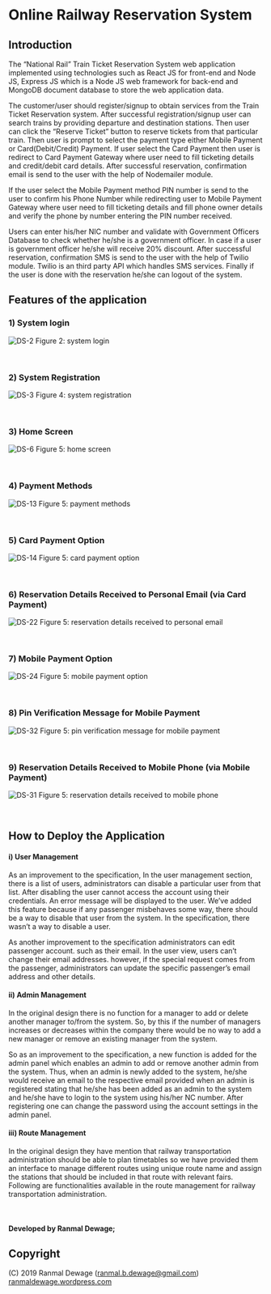 # Online Railway Reservation System

## Introduction

The “National Rail” Train Ticket Reservation System web application implemented using technologies such as React JS for front-end  and Node JS, Express JS which is a Node JS web framework  for back-end and MongoDB document database to store the web application data.

The customer/user should register/signup to obtain services from the Train Ticket Reservation system. After successful registration/signup user can search trains by providing departure and destination stations. Then user can click the “Reserve Ticket” button to reserve tickets from that particular train. Then user is prompt to select the payment type either Mobile Payment or Card(Debit/Credit) Payment. If user select the Card Payment then user is redirect to Card Payment Gateway where user need to fill ticketing details and credit/debit card details. After successful reservation, confirmation email is send to the user with the help of Nodemailer module.

If the user select the Mobile Payment method PIN number is send to the user to confirm his Phone Number while redirecting user to Mobile Payment Gateway where user need to fill ticketing details and fill phone owner details and verify the phone by number entering the PIN number received.

Users can enter his/her NIC number and validate with Government Officers Database to check whether he/she is a government officer. In case if  a user is government officer he/she will receive 20% discount. After successful reservation, confirmation SMS is send to the user with the help of Twilio module. Twilio is an third party API which handles SMS services. Finally if the user is done with the reservation he/she can logout of the system.

## Features of the application

### 1)	System login

<img src="https://i.ibb.co/xsLbcZf/DS-2.png" alt="DS-2" border="0">
Figure 2: system login
<p></p><br />

### 2)  System Registration

<img src="https://i.ibb.co/Kwjd0vV/DS-3.png" alt="DS-3" border="0">
Figure 4: system registration
<p></p><br />

### 3) Home Screen

<img src="https://i.ibb.co/MfBT19q/DS-6.png" alt="DS-6" border="0">
Figure 5: home screen
<p></p><br />

### 4)  Payment Methods

<img src="https://i.ibb.co/VvY85G0/DS-13.png" alt="DS-13" border="0">
Figure 5: payment methods
<p></p><br />

### 5)  Card Payment Option

<img src="https://i.ibb.co/xHXqMLS/DS-14.png" alt="DS-14" border="0">
Figure 5: card payment option
<p></p><br />

### 6)  Reservation Details Received to Personal Email (via Card Payment)

<img src="https://i.ibb.co/mNXt0Jb/DS-22.png" alt="DS-22" border="0">
Figure 5: reservation details received to personal email
<p></p><br />

### 7)  Mobile Payment Option

<img src="https://i.ibb.co/NS1NRhP/DS-24.png" alt="DS-24" border="0">
Figure 5: mobile payment option
<p></p><br />

### 8) Pin Verification Message for Mobile Payment

<img src="https://i.ibb.co/YNsFTKs/DS-32.jpg" alt="DS-32" border="0">
Figure 5: pin verification message for mobile payment
<p></p><br />

### 9)  Reservation Details Received to Mobile Phone (via Mobile Payment)

<img src="https://i.ibb.co/W0rYxFk/DS-31.jpg" alt="DS-31" border="0">
Figure 5: reservation details received to mobile phone
<p></p><br />


## How to Deploy the Application 

#### i) User Management

As an improvement to the specification, In the user management section, there is a list of users, administrators can disable a particular user from that list. After disabling the user cannot access the account using their credentials. An error message will be displayed to the user. We’ve added this feature because if any passenger misbehaves some way, there should be a way to disable that user from the system. In the specification, there wasn’t a way to disable a user.
  
As another improvement to the specification administrators can edit passenger account. such as their email. In the user view, users can’t change their email addresses. however, if the special request comes from the passenger, administrators can update the specific passenger’s email address and other details. 

#### ii) Admin Management

In the original design there is no function for a manager to add or delete another manager to/from the system. So, by this if the number of managers increases or decreases within the company there would be no way to add a new manager or remove an existing manager from the system.

So as an improvement to the specification, a new function is added for the admin panel which enables an admin to add or remove another admin from the system. Thus, when an admin is newly added to the system, he/she would receive an email to the respective email provided when an admin is registered stating that he/she has been added as an admin to the system and he/she have to login to the system using his/her NC number. After registering one can change the password using the account settings in the admin panel. 

#### iii) Route Management

In the original design they have mention that railway transportation administration should be able to plan timetables so we have provided them an interface to manage different routes using unique route name and assign the stations that should be included in that route with relevant fairs. Following are functionalities available in the route management for railway transportation administration.
<p></p><br />


#### Developed by Ranmal Dewage;

## Copyright

(C) 2019 Ranmal Dewage (ranmal.b.dewage@gmail.com)
<br>
[ranmaldewage.wordpress.com](https://ranmaldewage.wordpress.com)
